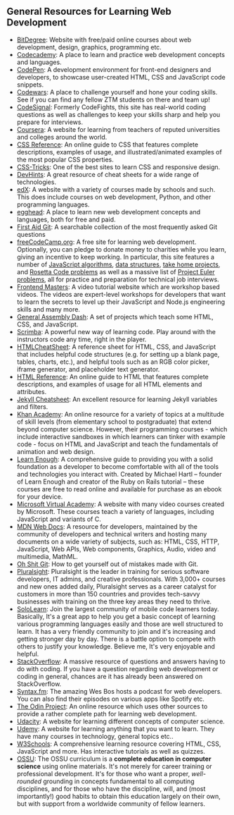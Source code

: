 ## General Resources for Learning Web Development

* [BitDegree](https://www.bitdegree.org/): Website with free/paid online courses about web development, design, graphics, programming etc.
* [Codecademy](https://www.codecademy.com/catalog/subject/web-development): A place to learn and practice web development concepts and languages.
* [CodePen](https://www.codepen.io/): A development environment for front-end designers and developers, to showcase user-created HTML, CSS and JavaScript code snippets.
* [Codewars](https://www.codewars.com/): A place to challenge yourself and hone your coding skills. See if you can find any fellow ZTM students on there and team up!
* [CodeSignal](https://www.codesignal.com): Formerly CodeFights, this site has real-world coding questions as well as challenges to keep your skills sharp and help you prepare for interviews.
* [Coursera](https://www.coursera.com/): A website for learning from teachers of reputed universities and colleges around the world.
* [CSS Reference](https://cssreference.io/): An online guide to CSS that features complete descriptions, examples of usage, and illustrated/animated examples of the most popular CSS properties.
* [CSS-Tricks](https://css-tricks.com/): One of the best sites to learn CSS and responsive design.
* [DevHints](https://devhints.io/): A great resource of cheat sheets for a wide range of technologies.
* [edX](https://www.edx.org/): A website with a variety of courses made by schools and such. This does include courses on web development, Python, and other programming languages.
* [egghead](https://egghead.io): A place to learn new web development concepts and languages, both for free and paid.
* [First Aid Git](http://firstaidgit.io): A searchable collection of the most frequently asked Git questions
* [freeCodeCamp.org](https://www.freecodecamp.org): A free site for learning web development. Optionally, you can pledge to donate money to charities while you learn, giving an incentive to keep working. In particular, this site features a number of [JavaScript algorithms](https://learn.freecodecamp.org/coding-interview-prep/algorithms), [data structures](https://learn.freecodecamp.org/coding-interview-prep/data-structures), [take home projects](https://learn.freecodecamp.org/coding-interview-prep/take-home-projects), and [Rosetta Code problems](https://learn.freecodecamp.org/coding-interview-prep/rosetta-code/) as well as a massive list of [Project Euler problems](https://learn.freecodecamp.org/coding-interview-prep/project-euler), all for practice and preparation for technical job interviews.
* [Frontend Masters](https://frontendmasters.com/): A video tutorial website which are workshop based videos. The videos are expert-level workshops for developers that want to learn the secrets to level up their JavaScript and Node.js engineering skills and many more.
* [General Assembly Dash](https://dash.generalassemb.ly/): A set of projects which teach some HTML, CSS, and JavaScript.
* [Scrimba](https://scrimba.com/): A powerful new way of learning code. Play around with the instructors code any time, right in the player.
* [HTMLCheatSheet](https://htmlcheatsheet.com/): A reference sheet for HTML, CSS, and JavaScript that includes helpful code structures (e.g. for setting up a blank page, tables, charts, etc.), and helpful tools such as an RGB color picker, iframe generator, and placeholder text generator.
* [HTML Reference](https://htmlreference.io/): An online guide to HTML that features complete descriptions, and examples of usage for all HTML elements and attributes.
* [Jekyll Cheatsheet](https://learn.cloudcannon.com/jekyll-cheat-sheet/): An excellent resource for learning Jekyll variables and filters.
* [Khan Academy](https://www.khanacademy.org/computing/computer-programming): An online resource for a variety of topics at a multitude of skill levels (from elementary school to postgraduate) that extend beyond computer science. However, their programming courses - which include interactive sandboxes in which learners can tinker with example code - focus on HTML and JavaScript and teach the fundamentals of animation and web design.
* [Learn Enough](https://www.learnenough.com/courses): A comprehensive guide to providing you with a solid foundation as a developer to become comfortable with all of the tools and technologies you interact with. Created by Michael Hartl – founder of Learn Enough and creator of the Ruby on Rails tutorial – these courses are free to read online and available for purchase as an ebook for your device.
* [Microsoft Virtual Academy](https://mva.microsoft.com/): A website with many video courses created by Microsoft. These courses teach a variety of languages, including JavaScript and variants of C.
* [MDN Web Docs](https://developer.mozilla.org/en-US/): A resource for developers, maintained by the community of developers and technical writers and hosting many documents on a wide variety of subjects, such as: HTML, CSS, HTTP, JavaScript, Web APIs, Web components, Graphics, Audio, video and multimedia, MathML.
* [Oh Shit Git](http://ohshitgit.com/): How to get yourself out of mistakes made with Git.
* [Pluralsight](https://www.pluralsight.com): Pluralsight is the leader in training for serious software developers, IT admins, and creative professionals. With 3,000+ courses and new ones added daily, Pluralsight serves as a career catalyst for customers in more than 150 countries and provides tech-savvy businesses with training on the three key areas they need to thrive.
* [SoloLearn](https://www.sololearn.com/): Join the largest community of mobile code learners today. Basically, It's a great app to help you get a basic concept of learning various programming languages easily and those are well structured to learn. It has a very friendly community to join and it's increasing and getting stronger day by day. There is a battle option to compete with others to justify your knowledge. Believe me, It's very enjoyable and helpful.
* [StackOverflow](https://stackoverflow.com/): A massive resource of questions and answers having to do with coding. If you have a question regarding web development or coding in general, chances are it has already been answered on StackOverflow.
* [Syntax.fm](https://syntax.fm/): The amazing Wes Bos hosts a podcast for web developers. You can also find their episodes on various apps like Spotify etc.
* [The Odin Project](https://www.theodinproject.com/): An online resource which uses other sources to provide a rather complete path for learning web development.
* [Udacity](https://www.udacity.com/): A website for learning different concepts of computer science.
* [Udemy](https://www.udemy.com/): A website for learning anything that you want to learn. They have many courses in technology, general topics etc..
* [W3Schools](https://www.w3schools.com): A comprehensive learning resource covering HTML, CSS, JavaScript and more. Has interactive tutorials as well as quizzes.
* [OSSU](https://github.com/ossu/computer-science): The OSSU curriculum is a **complete education in computer science** using online materials.
It's not merely for career training or professional development.
It's for those who want a proper, *well-rounded* grounding in concepts fundamental to all computing disciplines,
and for those who have the discipline, will, and (most importantly!) good habits to obtain this education largely on their own,
but with support from a worldwide community of fellow learners.
